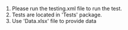 
1. Please run the testing.xml file to run the test.
2. Tests are located in 'Tests' package.
3. Use 'Data.xlsx' file to provide data

